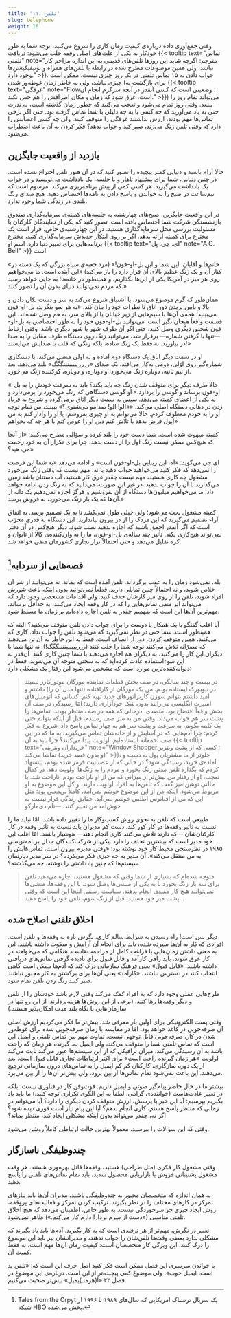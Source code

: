 ```yaml
---
title: '۱۱. تلفن'
slug: telephone
weight: 16
---
```


وقتی جمع‌آوری داده درباره‌ی کیفیت زمان کاری را شروع می‌کنید، توجه شما به طور خودکار به یکی از علت‌های اصلی وقفه جلب می‌شود: دریافت {{< tooltip text="تماس تلفنی" note="مترجم: اگرچه شاید این روزها تلفن‌های قدیمی به این اندازه مزاحم کار نباشد، ولی همین موضوعات مطرح شده در رابطه با تلفن‌های همراه و نوتیفیکیشن‌ها وجود دارد." >}}. جواب دادن به ۱۵ تماس تلفنی در یک روز چیزی نیست. ممکن است چیزی نباشد، ولی به خاطر زمان غوطه‌ور شدن (برای بازگشت به {{< tooltip text="غرقگی" note="Flow؛ وضعیتی است که کسی آنقدر در آنچه سرگرم انجام آن است، غرق شود که زمان و مکان اطرافش را هم حس نکند." >}}) می‌تواند تمام روز را ببلعد. وقتی روز تمام می‌شود و تعجب می‌کنید که چطور زمان گذشته است، به ندرت حتی به یاد می‌آورید که چه کسی یا به چه دلیلی با شما تماس گرفته بود. حتی اگر برخی تماس‌ها مهم بودند، ارزش نداشتند غرقگی را متوقف کنند. ولی چه کسی اعصابش را دارد که وقتی تلفن زنگ می‌زند، صبر کند و جواب ندهد؟ فکر کردن به آن باعث اضطراب می‌شود.

## بازدید از واقعیت جایگزین

حالا آرام باشید و دنیایی کمتر پیچیده را تصور کنید که در آن هنوز تلفن اختراع نشده است. در چنین دنیایی، شما برای پیشنهاد ناهار و یا جلسه، یک یادداشت می‌نویسید و در جواب یک یادداشت می‌گیرید. هر کسی کمی از پیش برنامه‌ریزی می‌کند. مرسوم است که نیم‌ساعت در صبح را به خواندن و پاسخ دادن به نامه‌ها اختصاص دهید. هیچ صدای زنگ بلندی در زندگی شما وجود ندارد.

در این واقعیت جایگزین، صبح‌های چهارشنبه به جلسه‌های کمیته‌ی سرمایه‌گذاری صندوق بازنشستگی شرکت شما اختصاص یافته است. تصور کنید که یکی از نمایندگان کارکنان با مسئولیت بررسی محل سرمایه‌گذاری هستید. در این چهارشنبه‌ی خاص، قرار است یک مخترع برای کمیته ارائه بدهد. اگر بر روی ابتکار جدیدش سرمایه‌گذاری کنید، مخترع برنامه‌هایی برای تغییر دنیا دارد. اسم او {{< tooltip text="ای. جی. بِل" note="A.G. Bell" >}} است.

«خانم‌ها و آقایان، این شما و این بل-او-فون!» (مرد جعبه‌ی سیاه بزرگی که یک دسته در کنار آن و یک زنگ عظیم بالای آن قرار دارد را باز می‌کند) «این آینده است. ما می‌خواهیم روی هر میز در آمریکا یکی از این‌ها بگذاریم. و همینطور در خانه‌ها! به جایی خواهد رسید که مردم نمی‌توانند دنیای بدون آن را تصور کنند.»

همان‌طور که گرم موضوع می‌شود، با اشتیاق شروع می‌کند به سر و دست تکان دادن و بالا و پایین پریدن دور اتاق تا نظرات خود را بیان کند. «به هر سو بنگرید، بل-او-فون می‌بینید؛ همه‌ی آن‌ها با سیم‌هایی از زیر خیابان یا از بالای سر، به هم وصل شده‌اند. این قسمت واقعاً هیجان‌انگیز است: می‌توانید بل-او-فون خود را به طور اختصاصی به بل-او-فون شخص دیگری وصل کنید، حتی اگر آن طرف شهر یا شهر دیگری باشد. وقتی ارتباط —تنها با گرفتن شماره— برقرار شد، می‌توانید زنگ روی دستگاه طرف مقابل را به صدا در بیاورید. نه فقط یک زنگ ساده، بلکه زنگی که قلب با صدایش می‌ایستد!»

او در سمت دیگر اتاق یک دستگاه دوم آماده و به اولی متصل می‌کند. با دستکاری شماره‌گیر روی اوّلی، دومی به‌کار می‌افتد. یک صدای «ررررییییینننگگگ» بلند می‌دهد. بعد از نیم ثانیه، دوباره زنگ می‌خورد، و دوباره، و دوباره، کرکننده زنگ می‌خورد.

«حالا طرف دیگر برای متوقف شدن زنگ چه باید بکند؟ باید به سرعت خودش را به بل-او-فون برساند و گوشی را بردارد.» او گوشی دستگاهی که زنگ می‌خورد را برمی‌دارد و به یکی از اعضای کمیته می‌دهد. سپس به سمت دیگر اتاق برمی‌گردد و شروع به فریاد زدن در دهانی دستگاه اصلی می‌کند. ««الو! الو! صدامو می‌شنوی؟» ببینید، من تمام توجه او را به خودم معطوف کردم. حالا می‌توانم به او چیزی بفروشم، یا او را وادار کنم به من پول قرض بدهد یا تلاش کنم دین او را عوض کنم یا هر چه که بخواهم!»

کمیته مبهوت شده است. شما دست خود را بلند کرده و سؤالی مطرح می‌کنید: «از آنجا که هیچ‌کس ممکن نیست زنگ اول را از دست بدهد، چرا برای تکرار آن به خود زحمت می‌دهید؟»

ای.جی می‌گوید: «آه، این زیبایی بل-او-فون است» و ادامه می‌دهد «به شما این فرصت را نمی‌دهد که فکر کنید می‌خواهید جواب دهید یا نه. مهم نیست که وقتی زنگ می‌خورد مشغول چه کاری هستید، مهم نیست چقدر غرق کار هستید، آب دستتان باشد زمین می‌گذارید تا آن را جواب بدهید. در غیر این صورت، می‌دانید که به زنگ زدن ادامه خواهد داد. ما می‌خواهیم میلیون‌ها دستگاه از آن بفروشیم و هرگز اجازه نمی‌دهیم یک دانه از آن‌ها که یک بار زنگ می‌خورد، به فروش برسد.»

کمیته مشغول بحث می‌شود؛ ولی خیلی طول نمی‌کشد تا به یک تصمیم برسد. به اتفاق آراء تصمیم می‌گیرید که این مردک را از در بیرون بیاندازید. این دستگاه به قدری مخرّب است که اگر آنقدر احمق باشید که اجازه بدهید نصب شود، دیگر هیچ‌کس در آن دفتر نمی‌تواند هیچ‌کاری بکند. تأثیر چند ساله‌ی بل-او-فون، ما را به واردکننده‌ی کالا از تایوان و کره تقلیل می‌دهد و حتی احتمالاً تراز تجاری کشورمان منفی خواهد شد.

## قصه‌هایی از سردابه[^1]

بله، نمی‌شود زمان را به عقب برگرداند. تلفن آمده است که بماند. نه می‌توانید از شر آن خلاص شوید، و نه احتمالاً چنین تمایلی دارید. قطعاً نمی‌توانید بدون اینکه باعث شورش افراد شوید، تلفن را از روی میز کارشان حذف کنید. ولی اقدامات مشخصی وجود دارد که می‌تواند اثر منفی تماس‌هایی را که در کار وقفه ایجاد می‌کنند، به حداقل برساند. مهم‌ترین آن‌ها این است که بفهمیم چقدر به تلفن اجازه داده‌ایم بر زمان ما مسلط شود.

آیا اغلب گفتگو با یک همکار یا دوست را برای جواب دادن تلفن متوقف می‌کنید؟ البته که همینطور است. شما حتی در نظر نمی‌گیرید که می‌شود تلفن را جواب نداد. کاری که می‌کنید، همین متوقف کردن،‌ دور از انصاف است. فقط به این خاطر به آن تن می‌دهید که مصرّانه تلاش می‌کنند توجه شما را جلب کنند (رررییییییننننگگگ!). نه تنها شما با دیگران این کار را می‌کنید، به دیگران هم اجازه می‌دهید با شما چنین کاری کنند. آن‌قدر به این سوء‌استفاده عادت کرده‌اید که به سختی متوجه آن می‌شوید. فقط در دیوانه‌کننده‌ترین موارد است که مشخص می‌شود این رفتار یک مشکلی دارد:

> در بیست و چند سالگی، در صف بخش قطعات نماینده مورگان موتورکارز لیمیتد در نیویورک ایستاده بودم. من یک مورگان از کارافتاده (تنها مدل آن را) داشتم و امید داشتم بتوانم سوزن کاربراتورهای جدید تهیه کنم. کسانی که اتومبیل‌های اسپرت انگلیسی می‌رانند بدون شک خودآزاری دارند؛ امّا رسیدگی در صف آن بخش واقعاً افتضاح بود. متصدی، درحالی که همه در صف منتظر بودند،‌ تماس‌ها را پشت سر هم جواب می‌داد. وقتی من به سر صف رسیدم، قبل از اینکه بتوانم حتی یک کلمه بگویم، به سرعت و پشت سر هم به چهار تماس پاسخ داد. شروع به فکر کردم: چرا آدم‌هایی که در آسایش و از خانه‌شان تماس می‌گیرند، به ما که در این صف احمقانه ایستاده‌ایم، اولویت پیدا می‌کنند؟ چرا باید به آن {{< tooltip text="خریداران ویترینی" note="Window Shopper؛ کسی که از پشت ویترین (و بدون قصد خرید) تماشا می‌کند" >}}، جلوتر از ما مشتریان پول به دست و آماده‌ی خرید، رسیدگی شود؟ در حالی که از عصبانیت قرمز شده بودم، پیشنهاد کردم که بگذارد تلفن مدتی زنگ بخورد و مردم را به زنگ‌ها اولویت دهد. در کمال تعجب، او از رفتار من بیش‌تر از میزانی که من از او ناراحت بودم، ناراحت شد. با حالتی توهین‌آمیز گفت که تلفن‌ها به افراد اولویت دارند، و کل این موضوع به او مربوط می‌شود. اینکه من از این موضوع خوشم نمی‌آمد، کاملاً بی‌معنی بود؛ مثل این که من از اقیانوس اطلس خوشم نمی‌آید. حقایق زندگی قرار نیست به خوش‌آمد من تغییر کنند.
> <span>—تام دی‌مارکو</span>

طبیعی است که تلفن به نحوی روش کسب‌وکار ما را تغییر داده باشد، امّا نباید ما را نسبت به تأثیر وقفه‌ها در کار کور کند. دست کم مدیران باید نسبت به تاثیر وقفه در کار کارکنان‌شان —که دارند تلاش می‌کنند کاری انجام دهند— هوشیار باشند. امّا اغلب این خود مدیر است که بیشترین تخلف را دارد. یکی از شرکت‌کنندگان جدال برنامه‌نویسی ۱۹۸۵ در نظرسنجی محیط کار خود نوشته بود: «وقتی مدیرم بیرون است، تماس‌هایش را به من منتقل می‌کند». آن مدیر به چه چیزی فکر می‌کرده؟ در سر مدیر دپارتمان سیستم‌ها که چنین یادداشتی را نوشته، چه می‌گذشته؟

> متوجه شده‌ام که بسیاری از شما وقتی که مشغول هستید، اجازه می‌دهید تلفن برای سه بار زنگ بخورد تا به یکی از منشی‌ها وصل شود. با این وقفه‌ها، منشی‌ها نمی‌توانند هیچ کار مفیدی انجام بدهند. سیاست رسمی اینجا این است که وقتی پشت میز خود هستید، قبل از زنگ سوم، تلفن خود را پاسخ دهید…

## اخلاق تلفنی اصلاح شده

دیگر بس است! راه رسیدن به شرایط سالم کاری، نگرش تازه به وقفه‌ها و تلفن است. افرادی که کار به آن‌ها سپرده شده، باید برای انجام آن آرامش و سکوت داشته باشند. این به معنی داشتن زمان‌هایی با فراغت کامل از مزاحمت‌هاست. هنگامی که می‌خواهند در کار غرق شوند، باید راهی کارآمد و قابل قبول برای نادیده گرفتن تماس‌های دریافتی داشته باشند. «قابل قبول» یعنی فرهنگ سازمانی درک کند که آدم‌ها ممکن است گاهی انتخاب کنند در دسترس نباشند. «کارآمد» یعنی آن‌ها برای برگشتن به کار مجبور نباشند صبر کنند زنگ زدن تلفن تمام شود.

طرح‌هایی عملی وجود دارد که به افراد کمک می‌کند وقتی لازم باشد خودشان را از تلفن و دیگر وقفه‌ها رها کنند. (برخی از این روش‌ها هزینه‌بردارند. از این رو تنها در سازمان‌هایی با نگاه بلند مدت امکان‌پذیر هستند.)

وقتی پست الکترونیکی برای اولین بار معرفی شد، بیش‌تر ما فکر می‌کردیم ارزش اصلی آن صرفه‌جویی در کاغذ خواهد بود. امّا در مقایسه با زمان صرفه‌جویی شده برای غوطه‌ور شدن در کار، صرفه‌جویی قابل توجهی نیست. تفاوت مهم بین تماس تلفنی و ایمیل این است که تماس تلفنی شما را متوقف می‌کند، ولی ایمیل نه. گیرنده هر زمان که راحت باشد به آن رسیدگی می‌کند. میزان ترافیکی که از این سیستم‌ها عبور می‌کند ثابت می‌کند اولویت «هر زمان گیرنده راحت است» برای اکثر ارتباطات تجاری قابل قبول است. بعد از یک دوره سازگاری، کارکنان کم کم ایمیل را به تماس‌های درون سازمانی ترجیح می‌دهند. این باعث نمی‌شود تمام تماس‌ها از بین برود، ولی بیش‌تر آن‌ها را از بین می‌برد.

بیشتر ما در حال حاضر پیام‌گیر صوتی و ایمیل داریم. فوت‌وفن کار در فناوری نیست، بلکه در تغییر عادت‌هاست (خواننده‌ی گرامی، لطفاً‌ به این الگوی تکراری توجه کنید.) ما باید یاد بگیریم بپرسیم:‌ آیا این خبر یا پرسش، ارزش متوقف کردن دیگری را دارد؟ آیا می‌توانم در زمانی که منتظر پاسخ هستم، کاری انجام بدهم؟ آیا این پیام نیاز است فوری دیده شود؟ اگر نه، چقدر می‌تواند بدون اینکه مشکلی ایجاد کند، منتظر بماند؟

وقتی که این سؤالات را بپرسید، معمولاً بهترین حالت ارتباطی کاملاً روشن می‌شود.

## چندوظیفگی ناسازگار

وقتی مشغول کار فکری (مثل طراحی) هستید، وقفه‌ها قاتل بهره‌وری هستند. هر وقت مشغول پشتیبانی فروش یا بازاریابی محصول شدید، باید تمام تماس‌های تلفنی را پاسخ دهید.

به همان اندازه که متخصصان مجبور به چندوظیفگی باشند، مدیران آن‌ها باید نیازهای تمرکز در کارهای مختلف را در نظر بگیرند. ترکیب کردن تمرکز و فعالیت‌های پر‌وقفه، روش ایجاد چیزی جز سرخوردگی نیست. به طور خاص، اطمینان می‌دهد که هیچ اخلاق تلفنی مناسبی («دست از سرم بردار! دارم کار می‌کنم.») ظاهر نمی‌شود.

تغییر در نگرش، مهم‌تر از هر ترفندی است که به کار بگیرید. آدم‌ها باید یاد بگیرند که مشکلی ندارد بعضی وقت‌ها تلفن‌شان را جواب ندهند، و مدیرانشان نیز باید این موضوع را درک کنند. این ویژگی کار متخصصان است: کیفیت زمان آن‌ها مهم است، نه فقط کمیت آن.

با خواندن سرسری این فصل ممکن است فکر کنید اصل حرف این است که:‌ «تلفن بد است، ایمیل خوب». ولی موضوع کمی پیچیده‌تر از این است. درباره‌ی این موضوع در فصل ۳۳ «ا(هرمنـ)یمیل» بیش‌تر صحبت می‌کنیم.

<!-- Footnotes -->
[^1]:
    Tales from the Crpyt یک سریال ترسناک امریکایی که سال‌های ۱۹۸۹ تا ۱۹۹۶ از شبکه HBO پخش می‌شده.